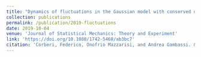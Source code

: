 ```yaml
---
title: "Dynamics of fluctuations in the Gaussian model with conserved dynamics"
collection: publications
permalink: /publication/2019-fluctuations
date: 2019-10-04
venue: 'Journal of Statistical Mechanics: Theory and Experiment'
link: 'https://doi.org/10.1088/1742-5468/ab3bc7'
citation: 'Corberi, Federico, Onofrio Mazzarisi, and Andrea Gambassi. &quot;Dynamics of fluctuations in the Gaussian model with conserved dynamics.&quot; <i>Journal of Statistical Mechanics: Theory and Experiment</i> 2019, no. 10 (2019): 104001.'
---
```

